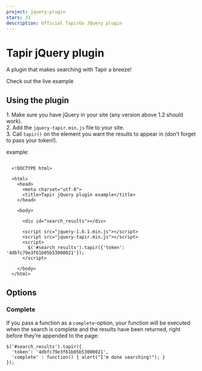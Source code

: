 ```yaml
---
project: jquery-plugin
stars: 33
description: Official TapirGo JQuery plugin
---
```


Tapir jQuery plugin
===================

A plugin that makes searching with Tapir a breeze!

Check out the live example

Using the plugin
----------------

1\. Make sure you have jQuery in your site (any version above 1.2 should work).  
2\. Add the `jquery-tapir.min.js` file to your site.  
3\. Call `tapir()` on the element you want the results to appear in (don’t forget to pass your token!).

example:

```

  <!DOCTYPE html>

  <html>
    <head>
      <meta charset="utf-8">
      <title>Tapir jQuery plugin example</title>
    </head>

    <body>

      <div id="search_results"></div>

      <script src="jquery-1.6.1.min.js"></script>
      <script src="jquery-tapir.min.js"></script>
      <script>
        $('#search_results').tapir({'token': '4dbfc79e3f61b05b53000021'});
      </script>

    </body>
  </html>
```

Options
-------

### Complete

If you pass a function as a `complete`\-option, your function will be executed when the search is complete and the results have been returned, right before they’re appended to the page:

```
$('#search_results').tapir({
  'token': '4dbfc79e3f61b05b53000021',
  'complete' : function() { alert("I'm done searching!"); }
});
```
